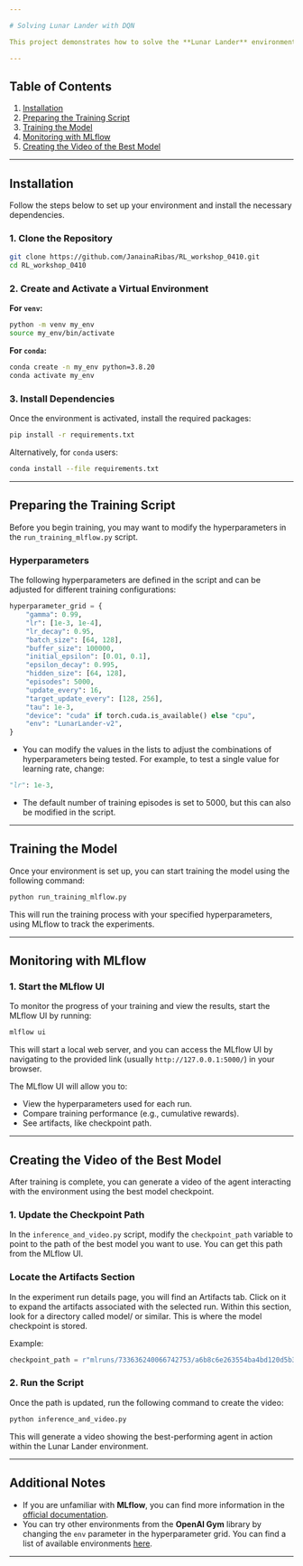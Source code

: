 ```yaml
---

# Solving Lunar Lander with DQN

This project demonstrates how to solve the **Lunar Lander** environment using **Deep Q-Networks (DQN)**. It includes the training process, hyperparameter tuning, result visualization with **MLflow**, and video creation.

---
```


## Table of Contents

1. [Installation](#installation)
2. [Preparing the Training Script](#preparing-the-training-script)
3. [Training the Model](#training-the-model)
4. [Monitoring with MLflow](#monitoring-with-mlflow)
5. [Creating the Video of the Best Model](#creating-the-video-of-the-best-model)

---

## Installation

Follow the steps below to set up your environment and install the necessary dependencies.

### 1. Clone the Repository

```bash
git clone https://github.com/JanainaRibas/RL_workshop_0410.git
cd RL_workshop_0410
```

### 2. Create and Activate a Virtual Environment

**For `venv`:**

```bash
python -m venv my_env
source my_env/bin/activate
```

**For `conda`:**

```bash
conda create -n my_env python=3.8.20
conda activate my_env
```

### 3. Install Dependencies

Once the environment is activated, install the required packages:

```bash
pip install -r requirements.txt
```

Alternatively, for `conda` users:

```bash
conda install --file requirements.txt
```

---

## Preparing the Training Script

Before you begin training, you may want to modify the hyperparameters in the `run_training_mlflow.py` script.

### Hyperparameters

The following hyperparameters are defined in the script and can be adjusted for different training configurations:

```python
hyperparameter_grid = {
    "gamma": 0.99,
    "lr": [1e-3, 1e-4],
    "lr_decay": 0.95,
    "batch_size": [64, 128],
    "buffer_size": 100000,
    "initial_epsilon": [0.01, 0.1],
    "epsilon_decay": 0.995,
    "hidden_size": [64, 128],
    "episodes": 5000,
    "update_every": 16,
    "target_update_every": [128, 256],
    "tau": 1e-3,
    "device": "cuda" if torch.cuda.is_available() else "cpu",
    "env": "LunarLander-v2",
}
```

- You can modify the values in the lists to adjust the combinations of hyperparameters being tested. For example, to test a single value for learning rate, change:

```python
"lr": 1e-3,
```

- The default number of training episodes is set to 5000, but this can also be modified in the script.

---

## Training the Model

Once your environment is set up, you can start training the model using the following command:

```bash
python run_training_mlflow.py
```

This will run the training process with your specified hyperparameters, using MLflow to track the experiments.

---

## Monitoring with MLflow

### 1. Start the MLflow UI

To monitor the progress of your training and view the results, start the MLflow UI by running:

```bash
mlflow ui
```

This will start a local web server, and you can access the MLflow UI by navigating to the provided link (usually `http://127.0.0.1:5000/`) in your browser.

The MLflow UI will allow you to:

- View the hyperparameters used for each run.
- Compare training performance (e.g., cumulative rewards).
- See artifacts, like checkpoint path.

---

## Creating the Video of the Best Model

After training is complete, you can generate a video of the agent interacting with the environment using the best model checkpoint.

### 1. Update the Checkpoint Path

In the `inference_and_video.py` script, modify the `checkpoint_path` variable to point to the path of the best model you want to use. You can get this path from the MLflow UI.

### Locate the Artifacts Section
In the experiment run details page, you will find an Artifacts tab. Click on it to expand the artifacts associated with the selected run. Within this section, look for a directory called model/ or similar. This is where the model checkpoint is stored.

Example:

```python
checkpoint_path = r"mlruns/733636240066742753/a6b8c6e263554ba4bd120d5b3585c5c7/artifacts/model/"
```

### 2. Run the Script

Once the path is updated, run the following command to create the video:

```bash
python inference_and_video.py
```

This will generate a video showing the best-performing agent in action within the Lunar Lander environment.

---

## Additional Notes

- If you are unfamiliar with **MLflow**, you can find more information in the [official documentation](https://www.mlflow.org/docs/latest/index.html).
- You can try other environments from the **OpenAI Gym** library by changing the `env` parameter in the hyperparameter grid. You can find a list of available environments [here](https://gymnasium.farama.org/).

---

